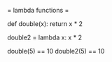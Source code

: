 = lambda functions =

def double(x):
  return x * 2

double2 = lambda x: x * 2

double(5) == 10
double2(5) == 10
